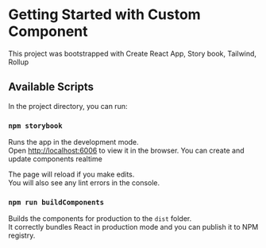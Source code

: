 # Getting Started with Custom Component

This project was bootstrapped with Create React App, Story book, Tailwind, Rollup

## Available Scripts

In the project directory, you can run:

### `npm storybook`

Runs the app in the development mode.\
Open [http://localhost:6006](http://localhost:6006) to view it in the browser.
You can create and update components realtime

The page will reload if you make edits.\
You will also see any lint errors in the console.

### `npm run buildComponents`

Builds the components for production to the `dist` folder.\
It correctly bundles React in production mode and you can publish it to NPM registry.
